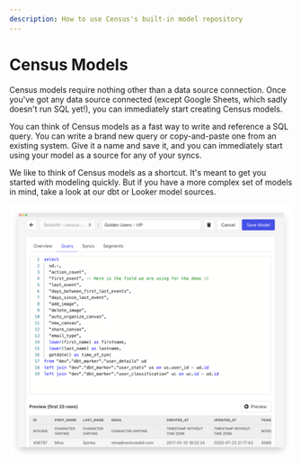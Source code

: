 ```yaml
---
description: How to use Census's built-in model repository
---
```


# Census Models

Census models require nothing other than a data source connection. Once you've got any data source connected (except Google Sheets, which sadly doesn't run SQL yet!), you can immediately start creating Census models.&#x20;

You can think of Census models as a fast way to write and reference a SQL query. You can write a brand new query or copy-and-paste one from an existing system. Give it a name and save it, and you can immediately start using your model as a source for any of your syncs.&#x20;

We like to think of Census models as a shortcut. It's meant to get you started with modeling quickly. But if you have a more complex set of models in mind, take a look at our dbt or Looker model sources.

![](<../.gitbook/assets/screely-1639549794125 (1).png>)

